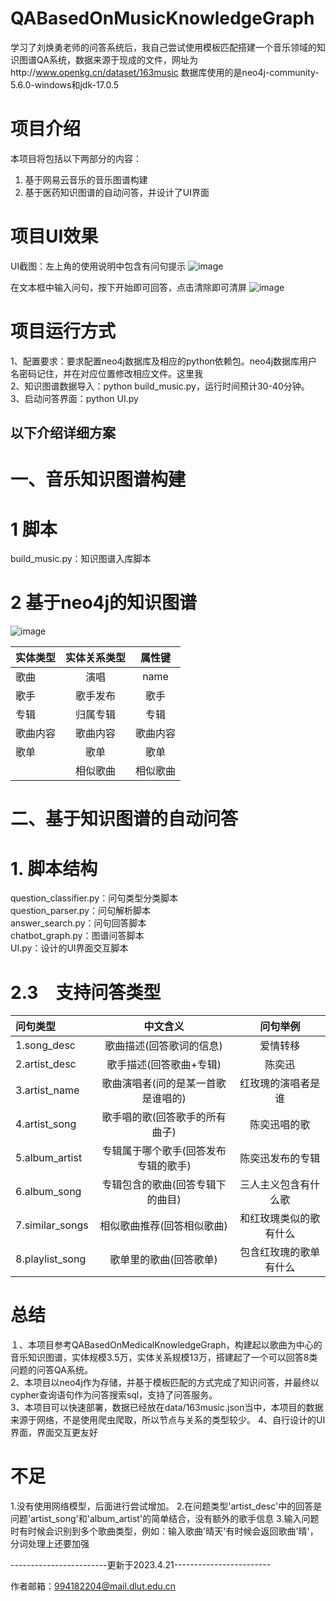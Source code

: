 # QABasedOnMusicKnowledgeGraph

学习了刘焕勇老师的问答系统后，我自己尝试使用模板匹配搭建一个音乐领域的知识图谱QA系统，数据来源于现成的文件，网址为http://www.openkg.cn/dataset/163music
数据库使用的是neo4j-community-5.6.0-windows和jdk-17.0.5

# 项目介绍
本项目将包括以下两部分的内容：
1) 基于网易云音乐的音乐图谱构建
2) 基于医药知识图谱的自动问答，并设计了UI界面

# 项目UI效果
UI截图：左上角的使用说明中包含有问句提示
![image](https://github.com/zhuanglaihong/QASystemOnMusiclKG/blob/master/img/demo2.png)

在文本框中输入问句，按下开始即可回答，点击清除即可清屏
![image](https://github.com/zhuanglaihong/QASystemOnMusiclKG/blob/master/img/demo1.png)

# 项目运行方式
1、配置要求：要求配置neo4j数据库及相应的python依赖包。neo4j数据库用户名密码记住，并在对应位置修改相应文件。这里我  
2、知识图谱数据导入：python build_music.py，运行时间预计30-40分钟。  
3、启动问答界面：python UI.py

## 以下介绍详细方案
# 一、音乐知识图谱构建

# 1 脚本
build_music.py：知识图谱入库脚本    　　

# 2 基于neo4j的知识图谱
![image](https://github.com/zhuanglaihong/QASystemOnMusiclKG/blob/master/img/neo4j.png)

|  实体类型 |  实体关系类型 | 属性键 |
| :--- | :---: | :---: |
| 歌曲 | 演唱 | name |
| 歌手 | 歌手发布 | 歌手 |
| 专辑 | 归属专辑 | 专辑|
| 歌曲内容 | 歌曲内容 | 歌曲内容 |
| 歌单 | 歌单 | 歌单 |
|  | 相似歌曲 | 相似歌曲 |



# 二、基于知识图谱的自动问答

# 1. 脚本结构
question_classifier.py：问句类型分类脚本  
question_parser.py：问句解析脚本  
answer_search.py：问句回答脚本  
chatbot_graph.py：图谱问答脚本  
UI.py：设计的UI界面交互脚本  

# 2.3　支持问答类型

| 问句类型 | 中文含义 | 问句举例 |
| :--- | :---: | :---: |
|1.song_desc 	|	歌曲描述(回答歌词的信息)	  |  爱情转移 |
|2.artist_desc	|	歌手描述(回答歌曲+专辑)	  |  陈奕迅|
|3.artist_name	|	歌曲演唱者(问的是某一首歌是谁唱的)	 |   红玫瑰的演唱者是谁|
|4.artist_song	|	歌手唱的歌(回答歌手的所有曲子)	  |  陈奕迅唱的歌|
|5.album_artist	|	专辑属于哪个歌手(回答发布专辑的歌手)	 |   陈奕迅发布的专辑|
|6.album_song	|	专辑包含的歌曲(回答专辑下的曲目)	 |   三人主义包含有什么歌|
|7.similar_songs	|	相似歌曲推荐(回答相似歌曲)	 |   和红玫瑰类似的歌有什么|
|8.playlist_song	|	歌单里的歌曲(回答歌单)	 |   包含红玫瑰的歌单有什么|

# 总结
１、本项目参考QABasedOnMedicalKnowledgeGraph，构建起以歌曲为中心的音乐知识图谱，实体规模3.5万，实体关系规模13万，搭建起了一个可以回答8类问题的问答QA系统。    
2、本项目以neo4j作为存储，并基于模板匹配的方式完成了知识问答，并最终以cypher查询语句作为问答搜索sql，支持了问答服务。  
3、本项目可以快速部署，数据已经放在data/163music.json当中，本项目的数据来源于网络，不是使用爬虫爬取，所以节点与关系的类型较少。
4、自行设计的UI界面，界面交互更友好

# 不足
1.没有使用网络模型，后面进行尝试增加。 
2.在问题类型'artist_desc'中的回答是问题'artist_song'和'album_artist'的简单结合，没有额外的歌手信息
3.输入问题时有时候会识别到多个歌曲类型，例如：输入歌曲'晴天'有时候会返回歌曲'晴'，分词处理上还要加强

------------------------更新于2023.4.21------------------------


作者邮箱：994182204@mail.dlut.edu.cn 
